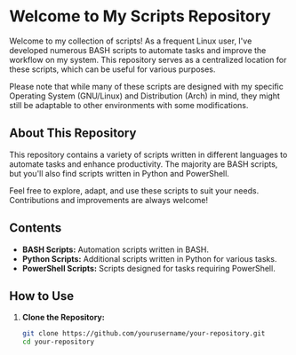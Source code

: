 # Welcome to My Scripts Repository

Welcome to my collection of scripts! As a frequent Linux user, I've developed numerous BASH scripts to automate tasks and improve the workflow on my system. This repository serves as a centralized location for these scripts, which can be useful for various purposes.

Please note that while many of these scripts are designed with my specific Operating System (GNU/Linux) and Distribution (Arch) in mind, they might still be adaptable to other environments with some modifications.

## About This Repository

This repository contains a variety of scripts written in different languages to automate tasks and enhance productivity. The majority are BASH scripts, but you'll also find scripts written in Python and PowerShell. 

Feel free to explore, adapt, and use these scripts to suit your needs. Contributions and improvements are always welcome!

## Contents

- **BASH Scripts:** Automation scripts written in BASH.
- **Python Scripts:** Additional scripts written in Python for various tasks.
- **PowerShell Scripts:** Scripts designed for tasks requiring PowerShell.

## How to Use

1. **Clone the Repository:**
   ```bash
   git clone https://github.com/yourusername/your-repository.git
   cd your-repository

